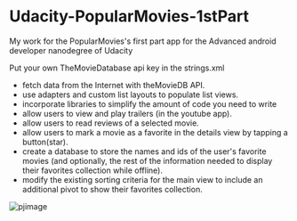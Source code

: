 # Udacity-PopularMovies-1stPart

My work for the PopularMovies's first part app for the Advanced android developer nanodegree of Udacity

Put your own TheMovieDatabase api key in the strings.xml

- fetch data from the Internet with theMovieDB API.
- use adapters and custom list layouts to populate list views.
- incorporate libraries to simplify the amount of code you need to write
- allow users to view and play trailers (in the youtube app).
- allow users to read reviews of a selected movie.
- allow users to mark a movie as a favorite in the details view by tapping a button(star).
- create a database to store the names and ids of the user's favorite movies (and optionally, the rest of the information needed to display their favorites collection while offline).
- modify the existing sorting criteria for the main view to include an additional pivot to show their favorites collection.

![pjimage](https://user-images.githubusercontent.com/10677178/44870491-bbc02500-ac90-11e8-80e1-ed1d00fb3aaf.jpg)

